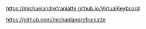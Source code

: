 ﻿https://michaelandrefraniatte.github.io/VirtualKeyboard  
  
https://github.com/michaelandrefraniatte  